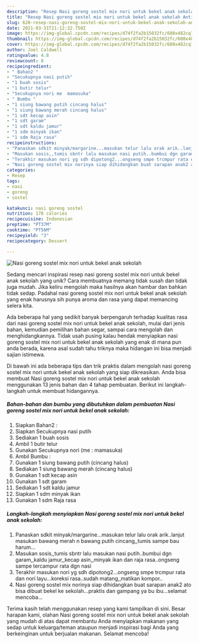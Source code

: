 ```yaml
---
description: "Resep Nasi goreng sostel mix nori untuk bekel anak sekolah Anti Gagal"
title: "Resep Nasi goreng sostel mix nori untuk bekel anak sekolah Anti Gagal"
slug: 620-resep-nasi-goreng-sostel-mix-nori-untuk-bekel-anak-sekolah-anti-gagal
date: 2021-03-31T21:12:32.750Z
image: https://img-global.cpcdn.com/recipes/d74f2fa2b15032fc/680x482cq70/nasi-goreng-sostel-mix-nori-untuk-bekel-anak-sekolah-foto-resep-utama.jpg
thumbnail: https://img-global.cpcdn.com/recipes/d74f2fa2b15032fc/680x482cq70/nasi-goreng-sostel-mix-nori-untuk-bekel-anak-sekolah-foto-resep-utama.jpg
cover: https://img-global.cpcdn.com/recipes/d74f2fa2b15032fc/680x482cq70/nasi-goreng-sostel-mix-nori-untuk-bekel-anak-sekolah-foto-resep-utama.jpg
author: Joel Caldwell
ratingvalue: 4.8
reviewcount: 8
recipeingredient:
- " Bahan2 "
- "Secukupnya nasi putih"
- "1 buah sosis"
- "1 butir telur"
- "Secukupnya nori me  mamasuka"
- " Bumbu "
- "1 siung bawang putih cincang halus"
- "1 siung bawang merah cincang halus"
- "1 sdt kecap asin"
- "1 sdt garam"
- "1 sdt kaldu jamur"
- "1 sdm minyak ikan"
- "1 sdm Raja rasa"
recipeinstructions:
- "Panaskan sdkit minyak/margarine...masukan telur lalu orak arik..lanjut masukan bawang merah n bawang putih cincang,,tumis sampe bau harum..."
- "Masukan sosis,,tumis sbntr lalu masukan nasi putih..bumbui dgn garam,,kaldu jamur,,kecap asin,,minyak ikan dan raja rasa..ongseng sampe tercampur rata dgn nasi"
- "Terakhir masukan nori yg sdh dipotong2...ongseng smpe trcmpur rata dan nori layu...koreksi rasa..sudah matang,,matikan kompor.."
- "Nasi goreng sostel mix norinya siap dihidangkan buat sarapan anak2 ato bisa dibuat bekel ke sekolah...praktis dan gampang ya bu ibu...selamat mencoba..."
categories:
- Resep
tags:
- nasi
- goreng
- sostel

katakunci: nasi goreng sostel 
nutrition: 178 calories
recipecuisine: Indonesian
preptime: "PT37M"
cooktime: "PT56M"
recipeyield: "3"
recipecategory: Dessert

---
```



![Nasi goreng sostel mix nori untuk bekel anak sekolah](https://img-global.cpcdn.com/recipes/d74f2fa2b15032fc/680x482cq70/nasi-goreng-sostel-mix-nori-untuk-bekel-anak-sekolah-foto-resep-utama.jpg)

Sedang mencari inspirasi resep nasi goreng sostel mix nori untuk bekel anak sekolah yang unik? Cara membuatnya memang tidak susah dan tidak juga mudah. Jika keliru mengolah maka hasilnya akan hambar dan bahkan tidak sedap. Padahal nasi goreng sostel mix nori untuk bekel anak sekolah yang enak harusnya sih punya aroma dan rasa yang dapat memancing selera kita.

Ada beberapa hal yang sedikit banyak berpengaruh terhadap kualitas rasa dari nasi goreng sostel mix nori untuk bekel anak sekolah, mulai dari jenis bahan, kemudian pemilihan bahan segar, sampai cara mengolah dan menghidangkannya. Tidak usah pusing kalau hendak menyiapkan nasi goreng sostel mix nori untuk bekel anak sekolah yang enak di mana pun anda berada, karena asal sudah tahu triknya maka hidangan ini bisa menjadi sajian istimewa.




Di bawah ini ada beberapa tips dan trik praktis dalam mengolah nasi goreng sostel mix nori untuk bekel anak sekolah yang siap dikreasikan. Anda bisa membuat Nasi goreng sostel mix nori untuk bekel anak sekolah menggunakan 13 jenis bahan dan 4 tahap pembuatan. Berikut ini langkah-langkah untuk membuat hidangannya.

<!--inarticleads1-->

##### Bahan-bahan dan bumbu yang dibutuhkan dalam pembuatan Nasi goreng sostel mix nori untuk bekel anak sekolah:

1. Siapkan  Bahan2 :
1. Siapkan Secukupnya nasi putih
1. Sediakan 1 buah sosis
1. Ambil 1 butir telur
1. Gunakan Secukupnya nori (me : mamasuka)
1. Ambil  Bumbu :
1. Gunakan 1 siung bawang putih (cincang halus)
1. Sediakan 1 siung bawang merah (cincang halus)
1. Gunakan 1 sdt kecap asin
1. Gunakan 1 sdt garam
1. Sediakan 1 sdt kaldu jamur
1. Siapkan 1 sdm minyak ikan
1. Gunakan 1 sdm Raja rasa




<!--inarticleads2-->

##### Langkah-langkah menyiapkan Nasi goreng sostel mix nori untuk bekel anak sekolah:

1. Panaskan sdkit minyak/margarine...masukan telur lalu orak arik..lanjut masukan bawang merah n bawang putih cincang,,tumis sampe bau harum...
1. Masukan sosis,,tumis sbntr lalu masukan nasi putih..bumbui dgn garam,,kaldu jamur,,kecap asin,,minyak ikan dan raja rasa..ongseng sampe tercampur rata dgn nasi
1. Terakhir masukan nori yg sdh dipotong2...ongseng smpe trcmpur rata dan nori layu...koreksi rasa..sudah matang,,matikan kompor..
1. Nasi goreng sostel mix norinya siap dihidangkan buat sarapan anak2 ato bisa dibuat bekel ke sekolah...praktis dan gampang ya bu ibu...selamat mencoba...




Terima kasih telah menggunakan resep yang kami tampilkan di sini. Besar harapan kami, olahan Nasi goreng sostel mix nori untuk bekel anak sekolah yang mudah di atas dapat membantu Anda menyiapkan makanan yang sedap untuk keluarga/teman ataupun menjadi inspirasi bagi Anda yang berkeinginan untuk berjualan makanan. Selamat mencoba!
